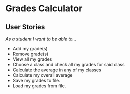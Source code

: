 # Grades Calculator

## User Stories

*As a student I want to be able to...*

- Add my grade(s)
- Remove grade(s)
- View all my grades
- Choose a class and check all my grades for said class
- Calculate the average in any of my classes
- Calculate my overall average
- Save my grades to file.
- Load my grades from file.